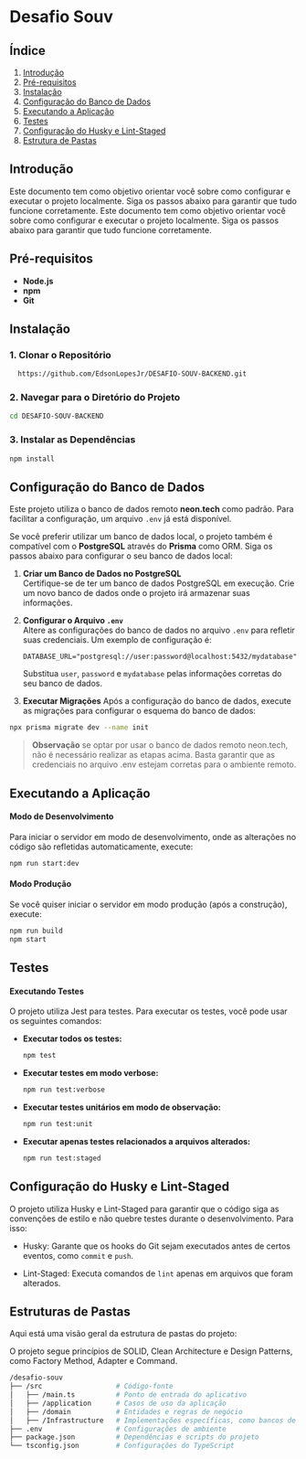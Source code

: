 # Desafio Souv

## Índice

1. [Introdução](#introdução)
2. [Pré-requisitos](#pré-requisitos)
3. [Instalação](#instalação)
4. [Configuração do Banco de Dados](#configuração-do-banco-de-dados)
5. [Executando a Aplicação](#executando-a-aplicação)
6. [Testes](#testes)
7. [Configuração do Husky e Lint-Staged](#configuração-do-husky-e-lint-staged)
8. [Estrutura de Pastas](#estrutura-de-pastas)

## Introdução

Este documento tem como objetivo orientar você sobre como configurar e executar o projeto localmente. Siga os passos abaixo para garantir que tudo funcione corretamente.
Este documento tem como objetivo orientar você sobre como configurar e executar o projeto localmente. Siga os passos abaixo para garantir que tudo funcione corretamente.

## Pré-requisitos

- **Node.js**
- **npm**
- **Git**

## Instalação

### 1. Clonar o Repositório

```bash
  https://github.com/EdsonLopesJr/DESAFIO-SOUV-BACKEND.git
```

### 2. Navegar para o Diretório do Projeto

```bash
cd DESAFIO-SOUV-BACKEND
```

### 3. Instalar as Dependências

```bash
npm install
```

## Configuração do Banco de Dados

Este projeto utiliza o banco de dados remoto **neon.tech** como padrão. Para facilitar a configuração, um arquivo `.env` já está disponível.

Se você preferir utilizar um banco de dados local, o projeto também é compatível com o **PostgreSQL** através do **Prisma** como ORM. Siga os passos abaixo para configurar o seu banco de dados local:

1. **Criar um Banco de Dados no PostgreSQL**  
   Certifique-se de ter um banco de dados PostgreSQL em execução. Crie um novo banco de dados onde o projeto irá armazenar suas informações.

2. **Configurar o Arquivo `.env`**  
   Altere as configurações do banco de dados no arquivo `.env` para refletir suas credenciais. Um exemplo de configuração é:

   ```env
   DATABASE_URL="postgresql://user:password@localhost:5432/mydatabase"
   ```

   Substitua `user`, `password` e `mydatabase` pelas informações corretas do seu banco de dados.

3. **Executar Migrações**
   Após a configuração do banco de dados, execute as migrações para configurar o esquema do banco de dados:

```bash
npx prisma migrate dev --name init
```

> **Observação**
> se optar por usar o banco de dados remoto neon.tech, não é necessário realizar as etapas acima. Basta garantir que as credenciais no arquivo .env estejam corretas para o ambiente remoto.

## Executando a Aplicação

#### **Modo de Desenvolvimento**

Para iniciar o servidor em modo de desenvolvimento, onde as alterações no código são refletidas automaticamente, execute:

```bash
npm run start:dev
```

#### **Modo Produção**

Se você quiser iniciar o servidor em modo produção (após a construção), execute:

```bash
npm run build
npm start
```

## Testes

#### Executando Testes

O projeto utiliza Jest para testes. Para executar os testes, você pode usar os seguintes comandos:

- **Executar todos os testes:**

  ```bash
  npm test
  ```

- **Executar testes em modo verbose:**

  ```bash
  npm run test:verbose
  ```

- **Executar testes unitários em modo de observação:**

  ```bash
  npm run test:unit
  ```

- **Executar apenas testes relacionados a arquivos alterados:**

  ```bash
  npm run test:staged
  ```

## Configuração do Husky e Lint-Staged

O projeto utiliza Husky e Lint-Staged para garantir que o código siga as convenções de estilo e não quebre testes durante o desenvolvimento. Para isso:

- Husky: Garante que os hooks do Git sejam executados antes de certos eventos, como `commit` e `push`.

- Lint-Staged: Executa comandos de `lint` apenas em arquivos que foram alterados.

## Estruturas de Pastas

Aqui está uma visão geral da estrutura de pastas do projeto:

O projeto segue princípios de SOLID, Clean Architecture e Design Patterns, como Factory Method, Adapter e Command.

```bash
/desafio-souv
├── /src                  # Código-fonte
│   ├── /main.ts          # Ponto de entrada do aplicativo
│   ├── /application      # Casos de uso da aplicação
│   ├── /domain           # Entidades e regras de negócio
│   ├── /Infrastructure   # Implementações específicas, como bancos de dados e API
├── .env                  # Configurações de ambiente
├── package.json          # Dependências e scripts do projeto
└── tsconfig.json         # Configurações do TypeScript
```
